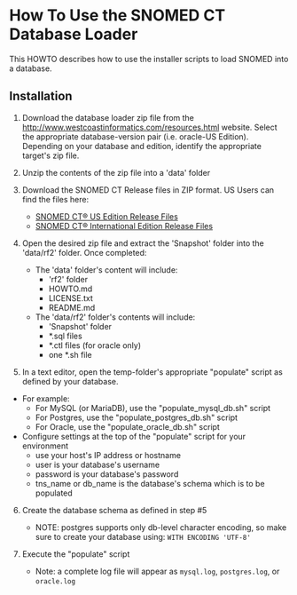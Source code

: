 # How To Use the SNOMED CT Database Loader
This HOWTO describes how to use the installer scripts to load SNOMED into a database.

## Installation
1.  Download the database loader zip file from the http://www.westcoastinformatics.com/resources.html website. Select the appropriate database-version pair (i.e. oracle-US Edition). Depending on your database and edition, identify the appropriate target's zip file.

2.  Unzip the contents of the zip file into a 'data' folder

3.  Download the SNOMED CT Release files in ZIP format. US Users can find the files here: 
	* [SNOMED CT® US Edition Release Files](https://www.nlm.nih.gov/healthit/snomedct/us_edition.html)
    * [SNOMED CT® International Edition Release Files](https://www.nlm.nih.gov/healthit/snomedct/international.html)

4.  Open the desired zip file and extract the 'Snapshot' folder into the 'data/rf2' folder. Once completed:
	* The 'data' folder's content will include:
		- 'rf2' folder
		- HOWTO.md
		- LICENSE.txt
		- README.md
	* The 'data/rf2' folder's contents will include:
		- 'Snapshot' folder
		- *.sql files
		- *.ctl files (for oracle only)
		- one *.sh file

5.	In a text editor, open the temp-folder's appropriate "populate" script as defined by your database. 
   * For example:
       - For MySQL (or MariaDB), use the "populate_mysql_db.sh" script
       - For Postgres, use the "populate_postgres_db.sh" script
       - For Oracle, use the "populate_oracle_db.sh" script
   * Configure settings at the top of the "populate" script for your environment
       - use your host's IP address or hostname
       - user is your database's username
       - password is your database's password
       - tns_name or db_name is the database's schema which is to be populated

6.  Create the database schema as defined in step #5

    * NOTE: postgres supports only db-level character encoding, so make sure to create your database using: `WITH ENCODING 'UTF-8'`


7.	Execute the "populate" script
	* Note: a complete log file will appear as `mysql.log`, `postgres.log`, or `oracle.log`
